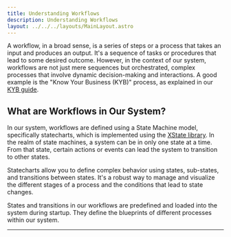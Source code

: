 ```yaml
---
title: Understanding Workflows
description: Understanding Workflows
layout: ../../../layouts/MainLayout.astro
---
```


A workflow, in a broad sense, is a series of steps or a process that takes an input and produces an output. It's a sequence of tasks or procedures that lead to some desired outcome. However, in the context of our system, workflows are not just mere sequences but orchestrated, complex processes that involve dynamic decision-making and interactions. A good example is the "Know Your Business (KYB)" process, as explained in our [KYB guide](../guides/KYB_Workflow_Implementation_Guide.md).

## What are Workflows in Our System?

In our system, workflows are defined using a State Machine model, specifically statecharts, which is implemented using the [XState library](https://xstate.js.org/docs/). In the realm of state machines, a system can be in only one state at a time. From that state, certain actions or events can lead the system to transition to other states.

Statecharts allow you to define complex behavior using states, sub-states, and transitions between states. It's a robust way to manage and visualize the different stages of a process and the conditions that lead to state changes.

States and transitions in our workflows are predefined and loaded into the system during startup. They define the blueprints of different processes within our system.


---

